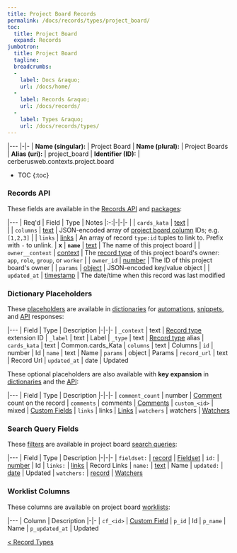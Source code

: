 ```yaml
---
title: Project Board Records
permalink: /docs/records/types/project_board/
toc:
  title: Project Board
  expand: Records
jumbotron:
  title: Project Board
  tagline: 
  breadcrumbs:
  -
    label: Docs &raquo;
    url: /docs/home/
  -
    label: Records &raquo;
    url: /docs/records/
  -
    label: Types &raquo;
    url: /docs/records/types/
---
```


|---
|-|-
| **Name (singular):** | Project Board
| **Name (plural):** | Project Boards
| **Alias (uri):** | project_board
| **Identifier (ID):** | cerberusweb.contexts.project.board

* TOC
{:toc}

### Records API

These fields are available in the [Records API](/docs/api/endpoints/records/) and [packages](/docs/packages/):

|---
| Req'd | Field | Type | Notes
|:-:|-|-|-
|   | `cards_kata` | [text](/docs/records/fields/types/text/) |  
|   | `columns` | [text](/docs/records/fields/types/text/) | JSON-encoded array of [project board column](/docs/records/types/project_board_column/) IDs; e.g. `[1,2,3]` 
|   | `links` | [links](/docs/records/fields/types/links/) | An array of record `type:id` tuples to link to. Prefix with `-` to unlink. 
| **x** | **`name`** | [text](/docs/records/fields/types/text/) | The name of this project board 
|   | `owner__context` | [context](/docs/records/fields/types/context/) | The [record type](/docs/records/types/) of this project board's owner: `app`, `role`, `group`, or `worker` 
|   | `owner_id` | [number](/docs/records/fields/types/number/) | The ID of this project board's owner 
|   | `params` | [object](/docs/records/fields/types/object/) | JSON-encoded key/value object 
|   | `updated_at` | [timestamp](/docs/records/fields/types/timestamp/) | The date/time when this record was last modified 

### Dictionary Placeholders

These [placeholders](/docs/scripting/variables/#placeholders) are available in [dictionaries](/docs/guide/developers/dictionaries/) for [automations](/docs/automations/), [snippets](/docs/snippets/), and [API](/docs/api/) responses:

|---
| Field | Type | Description
|-|-|-
| `_context` | text | [Record type](/docs/records/types/) extension ID
| `_label` | text | Label
| `_type` | text | [Record type](/docs/records/types/) alias
| `cards_kata` | text | Common.cards_Kata
| `columns` | text | Columns
| `id` | number | Id
| `name` | text | Name
| `params` | object | Params
| `record_url` | text | Record Url
| `updated_at` | date | Updated

These optional placeholders are also available with **key expansion** in [dictionaries](/docs/guide/developers/dictionaries/#key-expansion) and the [API](/docs/api/responses/#expanding-keys-in-api-requests):

|---
| Field | Type | Description
|-|-|-
| `comment_count` | number | [Comment](/docs/records/types/comments/) count on the record
| `comments` | comments | [Comments](/docs/guide/developers/dictionaries/#key-expansion)
| `custom_<id>` | mixed | [Custom Fields](/docs/guide/developers/dictionaries/#key-expansion)
| `links` | links | [Links](/docs/guide/developers/dictionaries/#key-expansion)
| `watchers` | watchers | [Watchers](/docs/guide/developers/dictionaries/#key-expansion)
	
### Search Query Fields

These [filters](/docs/search/#filters) are available in project board [search queries](/docs/search/):

|---
| Field | Type | Description
|-|-|-
| `fieldset:` | [record](/docs/search/#deep-search) | [Fieldset](/docs/records/types/custom_fieldset/)
| `id:` | [number](/docs/search/#numbers) | Id
| `links:` | [links](/docs/search/#links) | Record Links
| `name:` | [text](/docs/search/#text) | Name
| `updated:` | [date](/docs/search/#dates) | Updated
| `watchers:` | [record](/docs/search/#deep-search) | [Watchers](/docs/records/types/worker/)
	
### Worklist Columns

These columns are available on project board [worklists](/docs/worklists/):

|---
| Column | Description
|-|-
| `cf_<id>` | [Custom Field](/docs/records/types/custom_field/)
| `p_id` | Id
| `p_name` | Name
| `p_updated_at` | Updated

<div class="section-nav">
	<div class="left">
		<a href="/docs/records/types/" class="prev">&lt; Record Types</a>
	</div>
	<div class="right align-right">
	</div>
</div>
<div class="clear"></div>